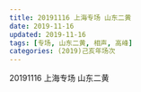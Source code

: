 ```yaml
---
title: 20191116 上海专场 山东二黄 
date: 2019-11-16
updated: 2019-11-16
tags: [专场, 山东二黄, 相声, 高峰]
categories: (2019)己亥年场次
---
```

20191116 上海专场 山东二黄 
